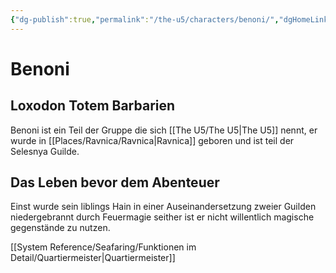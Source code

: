 ```yaml
---
{"dg-publish":true,"permalink":"/the-u5/characters/benoni/","dgHomeLink":true,"dgPassFrontmatter":true}
---
```


# **Benoni**
## Loxodon Totem Barbarien
Benoni ist ein Teil der Gruppe die sich [[The U5/The U5|The U5]] nennt, er wurde in [[Places/Ravnica/Ravnica|Ravnica]] geboren und ist teil der Selesnya Guilde. 

## Das Leben bevor dem Abenteuer
Einst wurde sein liblings Hain in einer Auseinandersetzung zweier Guilden  niedergebrannt durch Feuermagie seither ist er nicht willentlich magische gegenstände zu nutzen.

[[System Reference/Seafaring/Funktionen im Detail/Quartiermeister|Quartiermeister]]
